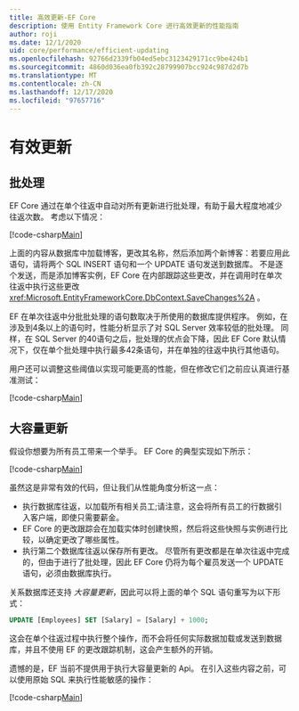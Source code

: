```yaml
---
title: 高效更新-EF Core
description: 使用 Entity Framework Core 进行高效更新的性能指南
author: roji
ms.date: 12/1/2020
uid: core/performance/efficient-updating
ms.openlocfilehash: 92766d2339fb04ed5ebc3123429171cc9be424b1
ms.sourcegitcommit: 4860d036ea0fb392c28799907bcc924c987d2d7b
ms.translationtype: MT
ms.contentlocale: zh-CN
ms.lasthandoff: 12/17/2020
ms.locfileid: "97657716"
---
```

# <a name="efficient-updating"></a>有效更新

## <a name="batching"></a>批处理

EF Core 通过在单个往返中自动对所有更新进行批处理，有助于最大程度地减少往返次数。 考虑以下情况：

[!code-csharp[Main](../../../samples/core/Performance/Program.cs#SaveChangesBatching)]

上面的内容从数据库中加载博客，更改其名称，然后添加两个新博客：若要应用此语句，请将两个 SQL INSERT 语句和一个 UPDATE 语句发送到数据库。 不是逐个发送，而是添加博客实例，EF Core 在内部跟踪这些更改，并在调用时在单次往返中执行这些更改 <xref:Microsoft.EntityFrameworkCore.DbContext.SaveChanges%2A> 。

EF 在单次往返中分批批处理的语句数取决于所使用的数据库提供程序。 例如，在涉及到4条以上的语句时，性能分析显示了对 SQL Server 效率较低的批处理。 同样，在 SQL Server 的40语句之后，批处理的优点会下降，因此 EF Core 默认情况下，仅在单个批处理中执行最多42条语句，并在单独的往返中执行其他语句。

用户还可以调整这些阈值以实现可能更高的性能，但在修改它们之前应认真进行基准测试：

[!code-csharp[Main](../../../samples/core/Performance/BatchTweakingContext.cs#BatchTweaking)]

## <a name="bulk-updates"></a>大容量更新

假设你想要为所有员工带来一个举手。 EF Core 的典型实现如下所示：

[!code-csharp[Main](../../../samples/core/Performance/Program.cs#UpdateWithoutBulk)]

虽然这是非常有效的代码，但让我们从性能角度分析这一点：

* 执行数据库往返，以加载所有相关员工;请注意，这会将所有员工的行数据引入客户端，即使只需要薪金。
* EF Core 的更改跟踪会在加载实体时创建快照，然后将这些快照与实例进行比较，以确定更改了哪些属性。
* 执行第二个数据库往返以保存所有更改。 尽管所有更改都是在单次往返中完成的，但由于进行了批处理，因此 EF Core 仍将为每个雇员发送一个 UPDATE 语句，必须由数据库执行。

关系数据库还支持 *大容量更新*，因此可以将上面的单个 SQL 语句重写为以下形式：

```sql
UPDATE [Employees] SET [Salary] = [Salary] + 1000;
```

这会在单个往返过程中执行整个操作，而不会将任何实际数据加载或发送到数据库，并且不使用 EF 的更改跟踪机制，这会产生额外的开销。

遗憾的是，EF 当前不提供用于执行大容量更新的 Api。 在引入这些内容之前，可以使用原始 SQL 来执行性能敏感的操作：

[!code-csharp[Main](../../../samples/core/Performance/Program.cs#UpdateWithBulk)]
